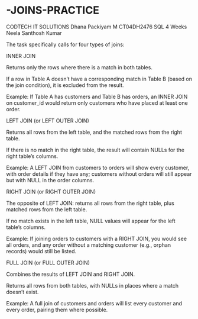 # -JOINS-PRACTICE
CODTECH IT SOLUTIONS
Dhana Packiyam M
CT04DH2476
SQL
4 Weeks
Neela Santhosh Kumar

The task specifically calls for four types of joins:

INNER JOIN

Returns only the rows where there is a match in both tables.

If a row in Table A doesn’t have a corresponding match in Table B (based on the join condition), it is excluded from the result.

Example: If Table A has customers and Table B has orders, an INNER JOIN on customer_id would return only customers who have placed at least one order.

LEFT JOIN (or LEFT OUTER JOIN)

Returns all rows from the left table, and the matched rows from the right table.

If there is no match in the right table, the result will contain NULLs for the right table’s columns.

Example: A LEFT JOIN from customers to orders will show every customer, with order details if they have any; customers without orders will still appear but with NULL in the order columns.

RIGHT JOIN (or RIGHT OUTER JOIN)

The opposite of LEFT JOIN: returns all rows from the right table, plus matched rows from the left table.

If no match exists in the left table, NULL values will appear for the left table’s columns.

Example: If joining orders to customers with a RIGHT JOIN, you would see all orders, and any order without a matching customer (e.g., orphan records) would still be listed.

FULL JOIN (or FULL OUTER JOIN)

Combines the results of LEFT JOIN and RIGHT JOIN.

Returns all rows from both tables, with NULLs in places where a match doesn’t exist.

Example: A full join of customers and orders will list every customer and every order, pairing them where possible.
